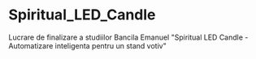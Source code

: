 # Spiritual_LED_Candle
Lucrare de finalizare a studiilor Bancila Emanuel "Spiritual LED Candle - Automatizare inteligenta pentru un stand votiv"
